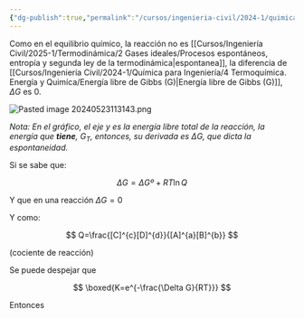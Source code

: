 ```yaml
---
{"dg-publish":true,"permalink":"/cursos/ingenieria-civil/2024-1/quimica-para-ingenieria/6-equilibrio-quimico/energia-libre-de-gibbs-en-equilibrio-quimico/","tags":["I2QIM100E"]}
---
```



Como en el equilibrio químico, la reacción no es [[Cursos/Ingeniería Civil/2025-1/Termodinámica/2 Gases ideales/Procesos espontáneos, entropía y segunda ley de la termodinámica\|espontanea]], la diferencia de [[Cursos/Ingeniería Civil/2024-1/Química para Ingeniería/4 Termoquímica. Energía y Quimíca/Energía libre de Gibbs (G)\|Energía libre de Gibbs (G)]], $\Delta G$ es $0$.

![Pasted image 20240523113143.png](/img/user/Cursos/Ingenier%C3%ADa%20Civil/2024-1/Qu%C3%ADmica%20para%20Ingenier%C3%ADa/6%20Equilibrio%20Quim%C3%ADco/attachments/Pasted%20image%2020240523113143.png)

_Nota: En el gráfico, el eje $y$ es la energía libre total de la reacción, la energía que **tiene**, $G_{T}$, entonces, su derivada es $\Delta G$, que dicta la espontaneidad._

Si se sabe que:

$$
\Delta G=\Delta Gº+RT\ln Q
$$

Y que en una reacción $\Delta G=0$

Y como:

$$
Q=\frac{[C]^{c}[D]^{d}}{[A]^{a}[B]^{b}}
$$

(cociente de reacción)

Se puede despejar que

$$
\boxed{K=e^{-\frac{\Delta G}{RT}}} 
$$

Entonces 